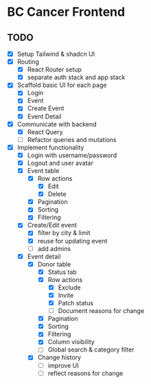 # BC Cancer Frontend

## TODO

- [x] Setup Tailwind & shadcn UI
- [x] Routing
  - [x] React Router setup
  - [x] separate auth stack and app stack
- [x] Scaffold basic UI for each page
  - [x] Login
  - [x] Event
  - [x] Create Event
  - [x] Event Detail
- [x] Communicate with backend
  - [x] React Query
  - [ ] Refactor queries and mutations
- [x] Implement functionality
  - [x] Login with username/password
  - [x] Logout and user avatar
  - [x] Event table
    - [x] Row actions
      - [x] Edit
      - [x] Delete
    - [x] Pagination
    - [x] Sorting
    - [x] Filtering
  - [x] Create/Edit event
    - [x] filter by city & limit
    - [x] reuse for updating event
    - [ ] add admins
  - [x] Event detail
    - [x] Donor table
      - [x] Status tab
      - [x] Row actions
        - [x] Exclude
        - [x] Invite
        - [x] Patch status
        - [ ] Document reasons for change
      - [x] Pagination
      - [x] Sorting
      - [x] Filtering
      - [x] Column visibility
      - [ ] Global search & category filter
    - [x] Change history
      - [ ] improve UI
      - [ ] reflect reasons for change
